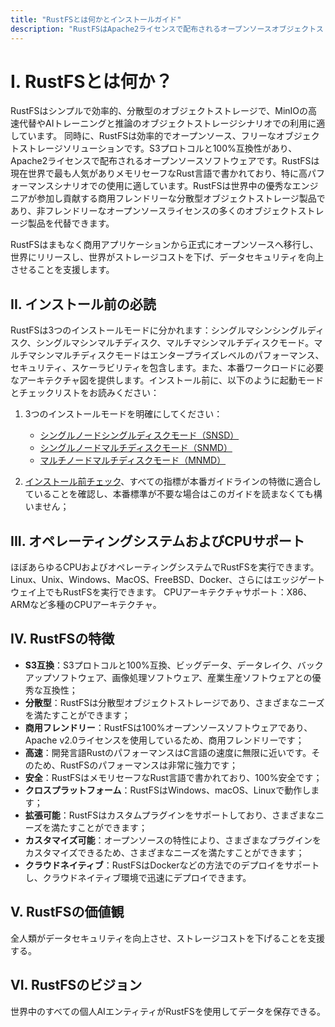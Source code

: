 ```yaml
---
title: "RustFSとは何かとインストールガイド"
description: "RustFSはApache2ライセンスで配布されるオープンソースオブジェクトストレージソリューションです。"
---
```


# I. RustFSとは何か？

RustFSはシンプルで効率的、分散型のオブジェクトストレージで、MinIOの高速代替やAIトレーニングと推論のオブジェクトストレージシナリオでの利用に適しています。
同時に、RustFSは効率的でオープンソース、フリーなオブジェクトストレージソリューションです。S3プロトコルと100%互換性があり、Apache2ライセンスで配布されるオープンソースソフトウェアです。RustFSは現在世界で最も人気がありメモリセーフなRust言語で書かれており、特に高パフォーマンスシナリオでの使用に適しています。RustFSは世界中の優秀なエンジニアが参加し貢献する商用フレンドリーな分散型オブジェクトストレージ製品であり、非フレンドリーなオープンソースライセンスの多くのオブジェクトストレージ製品を代替できます。

RustFSはまもなく商用アプリケーションから正式にオープンソースへ移行し、世界にリリースし、世界がストレージコストを下げ、データセキュリティを向上させることを支援します。



## II. インストール前の必読

 RustFSは3つのインストールモードに分かれます：シングルマシンシングルディスク、シングルマシンマルチディスク、マルチマシンマルチディスクモード。マルチマシンマルチディスクモードはエンタープライズレベルのパフォーマンス、セキュリティ、スケーラビリティを包含します。また、本番ワークロードに必要なアーキテクチャ図を提供します。インストール前に、以下のように起動モードとチェックリストをお読みください：

1. 3つのインストールモードを明確にしてください：

    - [シングルノードシングルディスクモード（SNSD）](./single-node-single-disk.md)   
    - [シングルノードマルチディスクモード（SNMD）](./single-node-multiple-disk.md)
    - [マルチノードマルチディスクモード（MNMD）](./multiple-node-multiple-disk.md) 

2. [インストール前チェック](../checklists/index.md)、すべての指標が本番ガイドラインの特徴に適合していることを確認し、本番標準が不要な場合はこのガイドを読まなくても構いません；



## III. オペレーティングシステムおよびCPUサポート

ほぼあらゆるCPUおよびオペレーティングシステムでRustFSを実行できます。Linux、Unix、Windows、MacOS、FreeBSD、Docker、さらにはエッジゲートウェイ上でもRustFSを実行できます。
CPUアーキテクチャサポート：X86、ARMなど多種のCPUアーキテクチャ。

## IV. RustFSの特徴

- **S3互換**：S3プロトコルと100%互換、ビッグデータ、データレイク、バックアップソフトウェア、画像処理ソフトウェア、産業生産ソフトウェアとの優秀な互換性；
- **分散型**：RustFSは分散型オブジェクトストレージであり、さまざまなニーズを満たすことができます；
- **商用フレンドリー**：RustFSは100%オープンソースソフトウェアであり、Apache v2.0ライセンスを使用しているため、商用フレンドリーです；
- **高速**：開発言語RustのパフォーマンスはC言語の速度に無限に近いです。そのため、RustFSのパフォーマンスは非常に強力です；
- **安全**：RustFSはメモリセーフなRust言語で書かれており、100%安全です；
- **クロスプラットフォーム**：RustFSはWindows、macOS、Linuxで動作します；
- **拡張可能**：RustFSはカスタムプラグインをサポートしており、さまざまなニーズを満たすことができます；
- **カスタマイズ可能**：オープンソースの特性により、さまざまなプラグインをカスタマイズできるため、さまざまなニーズを満たすことができます；
- **クラウドネイティブ**：RustFSはDockerなどの方法でのデプロイをサポートし、クラウドネイティブ環境で迅速にデプロイできます。

## V. RustFSの価値観

全人類がデータセキュリティを向上させ、ストレージコストを下げることを支援する。

## VI. RustFSのビジョン

世界中のすべての個人AIエンティティがRustFSを使用してデータを保存できる。

